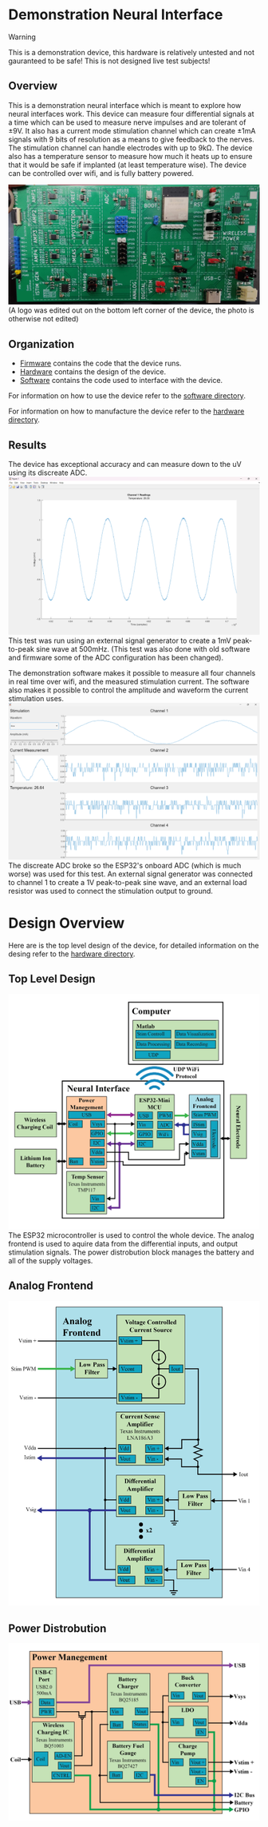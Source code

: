 # Demonstration Neural Interface
>[!warning]
>This is a demonstration device, this hardware is relatively untested and not gauranteed to be safe! This is not designed live test subjects!

## Overview
This is a demonstration neural interface which is meant to explore how neural interfaces work.  This device can measure four differential signals at a time which can be used to measure nerve impulses and are tolerant of ±9V. It also has a current mode stimulation channel which can create ±1mA signals with 9 bits of resolution as a means to give feedback to the nerves. The stimulation channel can handle electrodes with up to 9kΩ. The device also has a temperature sensor to measure how much it heats up to ensure that it would be safe if implanted (at least temperature wise). The device can be controlled over wifi, and is fully battery powered.

![Manufactured device](/Figures/manufactured_device.jpg)
(A logo was edited out on the bottom left corner of the device, the photo is otherwise not edited)

## Organization
- [Firmware](/Firmware/Neural_Demo/) contains the code that the device runs.
- [Hardware](/Hardware/) contains the design of the device.
- [Software](/Software/) contains the code used to interface with the device.

For information on how to use the device refer to the [software directory](/Software/).

For information on how to manufacture the device refer to the [hardware directory](/Hardware/).

## Results
The device has exceptional accuracy and can measure down to the uV using its discreate ADC.
![Low Voltage Test](/Figures/1mV_test.png)
This test was run using an external signal generator to create a 1mV peak-to-peak sine wave at 500mHz. (This test was also done with old software and firmware some of the ADC configuration has been changed).

The demonstration software makes it possible to measure all four channels in real time over wifi, and the measured stimulation current. The software also makes it possible to control the amplitude and waveform the current stimulation uses.
![Full sweet](/Figures/current_measurement_sine.png)
The discreate ADC broke so the ESP32's onboard ADC (which is much worse) was used for this test. An external signal generator was connected to channel 1 to create a 1V peak-to-peak sine wave, and an external load resistor was used to connect the stimulation output to ground.

# Design Overview
Here are is the top level design of the device, for detailed information on the desing refer to the [hardware directory](Hardware).

## Top Level Design
![Top level block diagram](/Figures/Top_Level.png)
The ESP32 microcontroller is used to control the whole device. The analog frontend is used to aquire data from the differential inputs, and output stimulation signals. The power distrobution block manages the battery and all of the supply voltages.

## Analog Frontend
![Analog frontend block diagram](/Figures/Analog_Frontend.png)

## Power Distrobution
![Power Distrobution block diagram](/Figures/Power_Distrobution.png)
